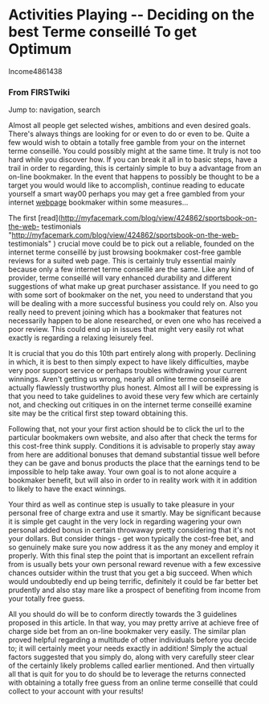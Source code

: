 

# Activities Playing -- Deciding on the best Terme conseillé To get Optimum
Income4861438

### From FIRSTwiki

Jump to: navigation, search

Almost all people get selected wishes, ambitions and even desired goals.
There's always things are looking for or even to do or even to be. Quite a few
would wish to obtain a totally free gamble from your on the internet terme
conseillé. You could possibly might at the same time. It truly is not too hard
while you discover how. If you can break it all in to basic steps, have a
trail in order to regarding, this is certainly simple to buy a advantage from
an on-line bookmaker. In the event that happens to possibly be thought to be a
target you would would like to accomplish, continue reading to educate
yourself a smart way00 perhaps you may get a free gambled from your internet
[webpage](http://k-da.info/blog/view/352/sportsbook-on-the-net-testimonials
"http://k-da.info/blog/view/352/sportsbook-on-the-net-testimonials" )
bookmaker within some measures...

The first [read](http://myfacemark.com/blog/view/424862/sportsbook-on-the-web-
testimonials "http://myfacemark.com/blog/view/424862/sportsbook-on-the-web-
testimonials" ) crucial move could be to pick out a reliable, founded on the
internet terme conseillé by just browsing bookmaker cost-free gamble reviews
for a suited web page. This is certainly truly essential mainly because only a
few internet terme conseillé are the same. Like any kind of provider, terme
conseillé will vary enhanced durability and different suggestions of what make
up great purchaser assistance. If you need to go with some sort of bookmaker
on the net, you need to understand that you will be dealing with a more
successful business you could rely on. Also you really need to prevent joining
which has a bookmaker that features not necessarily happen to be alone
researched, or even one who has received a poor review. This could end up in
issues that might very easily rot what exactly is regarding a relaxing
leisurely feel.

It is crucial that you do this 10th part entirely along with properly.
Declining in which, it is best to then simply expect to have likely
difficulties, maybe very poor support service or perhaps troubles withdrawing
your current winnings. Aren't getting us wrong, nearly all online terme
conseillé are actually flawlessly trustworthy plus honest. Almost all I will
be expressing is that you need to take guidelines to avoid these very few
which are certainly not, and checking out critiques in on the internet terme
conseillé examine site may be the critical first step toward obtaining this.

Following that, not your your first action should be to click the url to the
particular bookmakers own website, and also after that check the terms for
this cost-free think supply. Conditions it is advisable to properly stay away
from here are additional bonuses that demand substantial tissue well before
they can be gave and bonus products the place that the earnings tend to be
impossible to help take away. Your own goal is to not alone acquire a
bookmaker benefit, but will also in order to in reality work with it in
addition to likely to have the exact winnings.

Your third as well as continue step is usually to take pleasure in your
personal free of charge extra and use it smartly. May be significant because
it is simple get caught in the very lock in regarding wagering your own
personal added bonus in certain throwaway pretty considering that it's not
your dollars. But consider things - get won typically the cost-free bet, and
so genuinely make sure you now address it as the any money and employ it
properly. With this final step the point that is important an excellent
refrain from is usually bets your own personal reward revenue with a few
excessive chances outsider within the trust that you get a big succeed. When
which would undoubtedly end up being terrific, definitely it could be far
better bet prudently and also stay mare like a prospect of benefiting from
income from your totally free guess.

All you should do will be to conform directly towards the 3 guidelines
proposed in this article. In that way, you may pretty arrive at achieve free
of charge side bet from an on-line bookmaker very easily. The similar plan
proved helpful regarding a multitude of other individuals before you decide
to; it will certainly meet your needs exactly in addition! Simply the actual
factors suggested that you simply do, along with very carefully steer clear of
the certainly likely problems called earlier mentioned. And then virtually all
that is quit for you to do should be to leverage the returns connected with
obtaining a totally free guess from an online terme conseillé that could
collect to your account with your results!

